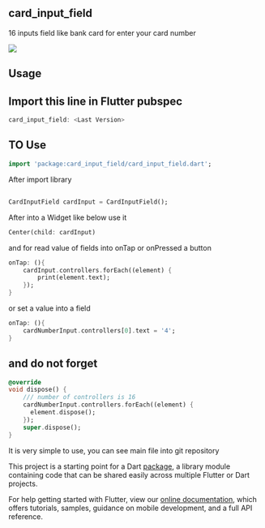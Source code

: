 ## card_input_field
16 inputs field like bank card for enter your card number

![](https://github.com/HosseinAsadi/card_input_field/tree/master/assets/1.jpeg)

## Usage

## Import this line in Flutter pubspec
```dart
card_input_field: <Last Version>
```
## TO Use
```dart
import 'package:card_input_field/card_input_field.dart';
```

After import library

##
```dart
CardInputField cardInput = CardInputField();
```

After into a Widget like below use it


```dart
Center(child: cardInput)
```

and for read value of fields into onTap or onPressed a button

```dart
onTap: (){
    cardInput.controllers.forEach((element) {
        print(element.text);
    });
}
```

or set a value into a field
```dart
onTap: (){
    cardNumberInput.controllers[0].text = '4';
}
```

## and do not forget

```dart
@override
void dispose() {
    /// number of controllers is 16
    cardNumberInput.controllers.forEach((element) {
      element.dispose();
    });
    super.dispose();
}
```


It is very simple to use, you can see main file into git repository


This project is a starting point for a Dart
[package](https://flutter.dev/developing-packages/),
a library module containing code that can be shared easily across
multiple Flutter or Dart projects.

For help getting started with Flutter, view our 
[online documentation](https://flutter.dev/docs), which offers tutorials, 
samples, guidance on mobile development, and a full API reference.

